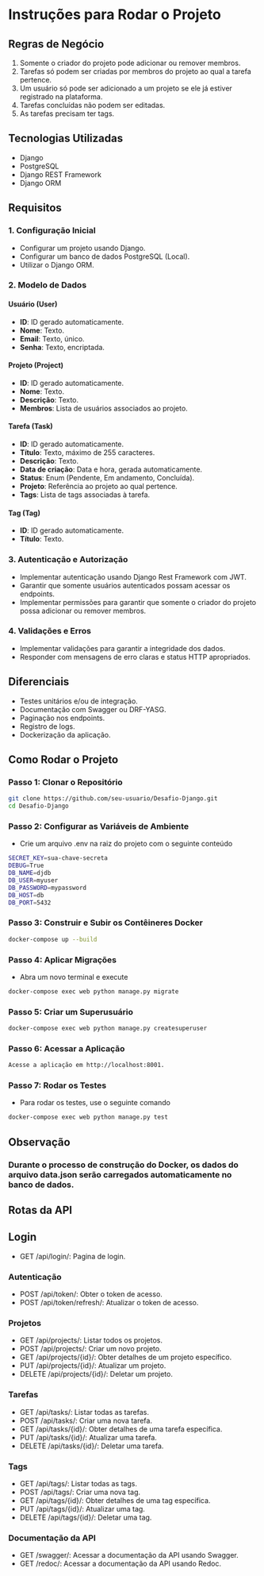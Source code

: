 # Instruções para Rodar o Projeto

## Regras de Negócio
1. Somente o criador do projeto pode adicionar ou remover membros.
2. Tarefas só podem ser criadas por membros do projeto ao qual a tarefa pertence.
3. Um usuário só pode ser adicionado a um projeto se ele já estiver registrado na plataforma.
4. Tarefas concluídas não podem ser editadas.
5. As tarefas precisam ter tags.

## Tecnologias Utilizadas
- Django
- PostgreSQL
- Django REST Framework
- Django ORM

## Requisitos

### 1. Configuração Inicial
- Configurar um projeto usando Django.
- Configurar um banco de dados PostgreSQL (Local).
- Utilizar o Django ORM.

### 2. Modelo de Dados

#### Usuário (User)
- **ID**: ID gerado automaticamente.
- **Nome**: Texto.
- **Email**: Texto, único.
- **Senha**: Texto, encriptada.

#### Projeto (Project)
- **ID**: ID gerado automaticamente.
- **Nome**: Texto.
- **Descrição**: Texto.
- **Membros**: Lista de usuários associados ao projeto.

#### Tarefa (Task)
- **ID**: ID gerado automaticamente.
- **Título**: Texto, máximo de 255 caracteres.
- **Descrição**: Texto.
- **Data de criação**: Data e hora, gerada automaticamente.
- **Status**: Enum (Pendente, Em andamento, Concluída).
- **Projeto**: Referência ao projeto ao qual pertence.
- **Tags**: Lista de tags associadas à tarefa.

#### Tag (Tag)
- **ID**: ID gerado automaticamente.
- **Título**: Texto.

### 3. Autenticação e Autorização
- Implementar autenticação usando Django Rest Framework com JWT.
- Garantir que somente usuários autenticados possam acessar os endpoints.
- Implementar permissões para garantir que somente o criador do projeto possa adicionar ou remover membros.

### 4. Validações e Erros
- Implementar validações para garantir a integridade dos dados.
- Responder com mensagens de erro claras e status HTTP apropriados.

## Diferenciais
- Testes unitários e/ou de integração.
- Documentação com Swagger ou DRF-YASG.
- Paginação nos endpoints.
- Registro de logs.
- Dockerização da aplicação.

## Como Rodar o Projeto

### Passo 1: Clonar o Repositório
```sh
git clone https://github.com/seu-usuario/Desafio-Django.git
cd Desafio-Django
```

### Passo 2: Configurar as Variáveis de Ambiente

- Crie um arquivo .env na raiz do projeto com o seguinte conteúdo

```sh
SECRET_KEY=sua-chave-secreta
DEBUG=True
DB_NAME=djdb
DB_USER=myuser
DB_PASSWORD=mypassword
DB_HOST=db
DB_PORT=5432

```
### Passo 3: Construir e Subir os Contêineres Docker

```sh
docker-compose up --build
```
### Passo 4: Aplicar Migrações
- Abra um novo terminal e execute

```sh
docker-compose exec web python manage.py migrate
```
### Passo 5: Criar um Superusuário

```sh
docker-compose exec web python manage.py createsuperuser
```

### Passo 6: Acessar a Aplicação

```sh
Acesse a aplicação em http://localhost:8001.

```

### Passo 7: Rodar os Testes

- Para rodar os testes, use o seguinte comando

```sh
docker-compose exec web python manage.py test
```

## Observação

### Durante o processo de construção do Docker, os dados do arquivo data.json serão carregados automaticamente no banco de dados.

## Rotas da API

## Login

- GET /api/login/: Pagina de login.

### Autenticação

- POST /api/token/: Obter o token de acesso.
- POST /api/token/refresh/: Atualizar o token de acesso.


### Projetos

- GET /api/projects/: Listar todos os projetos.
- POST /api/projects/: Criar um novo projeto.
- GET /api/projects/{id}/: Obter detalhes de um projeto específico.
- PUT /api/projects/{id}/: Atualizar um projeto.
- DELETE /api/projects/{id}/: Deletar um projeto.

### Tarefas

- GET /api/tasks/: Listar todas as tarefas.
- POST /api/tasks/: Criar uma nova tarefa.
- GET /api/tasks/{id}/: Obter detalhes de uma tarefa específica.
- PUT /api/tasks/{id}/: Atualizar uma tarefa.
- DELETE /api/tasks/{id}/: Deletar uma tarefa.


### Tags

- GET /api/tags/: Listar todas as tags.
- POST /api/tags/: Criar uma nova tag.
- GET /api/tags/{id}/: Obter detalhes de uma tag específica.
- PUT /api/tags/{id}/: Atualizar uma tag.
- DELETE /api/tags/{id}/: Deletar uma tag.

### Documentação da API

- GET /swagger/: Acessar a documentação da API usando Swagger.
- GET /redoc/: Acessar a documentação da API usando Redoc.